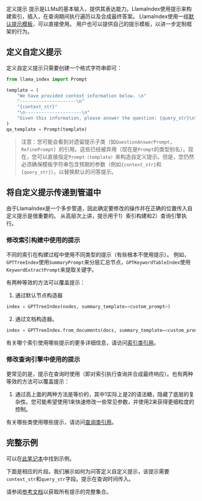 定义提示
提示是LLMs的基本输入，提供其表达能力。LlamaIndex使用提示来构建索引，插入，在查询期间执行遍历以及合成最终答案。
LlamaIndex使用一组[默认提示模板](https://github.com/jerryjliu/llama_index/blob/main/llama_index/prompts/default_prompts.py)，可以直接使用。
用户也可以提供自己的提示模板，以进一步定制框架的行为。

## 定义自定义提示
定义自定义提示只需要创建一个格式字符串即可：

```python
from llama_index import Prompt

template = (
    "We have provided context information below. \n"
    "---------------------\n"
    "{context_str}"
    "\n---------------------\n"
    "Given this information, please answer the question: {query_str}\n"
)
qa_template = Prompt(template)
```

> 注意：您可能会看到对遗留提示子类（如`QuestionAnswerPrompt`，`RefinePrompt`）的引用。这些已经被弃用（现在是`Prompt`的类型别名）。现在，您可以直接指定`Prompt（template）`来构造自定义提示。但是，您仍然必须确保模板字符串包含预期的参数（例如`{context_str}`和`{query_str}`），以替换默认的问答提示。

## 将自定义提示传递到管道中
由于LlamaIndex是一个多步管道，因此确定要修改的操作并在正确的位置传入自定义提示是很重要的。
从高层次上讲，提示用于1）索引构建和2）查询引擎执行。

### 修改索引构建中使用的提示
不同的索引在构建过程中使用不同类型的提示（有些根本不使用提示）。
例如，`GPTTreeIndex`使用`SummaryPrompt`来分层汇总节点，`GPTKeywordTableIndex`使用`KeywordExtractPrompt`来提取关键字。

有两种等效的方法可以覆盖提示：
1. 通过默认节点构造器
```python
index = GPTTreeIndex(nodes, summary_template=<custom_prompt>)
```
2. 通过文档构造器。
```python
index = GPTTreeIndex.from_documents(docs, summary_template=<custom_prompt>)
```

有关哪个索引使用哪些提示的更多详细信息，请访问[索引类引用](/reference/indices.rst)。

### 修改查询引擎中使用的提示
更常见的是，提示在查询时使用（即对索引执行查询并合成最终响应）。也有两种等效的方法可以覆盖提示：
1. 通过高上面的两种方法是等价的，其中1实际上是2的语法糖，隐藏了底层的复杂性。您可能希望使用1来快速修改一些常见参数，并使用2来获得更细粒度的控制。

有关哪些类使用哪些提示，请访问[查询类引用](/reference/query.rst)。

## 完整示例

可以在[此笔记本](https://github.com/jerryjliu/llama_index/blob/main/examples/paul_graham_essay/TestEssay.ipynb)中找到示例。

下面是相应的片段。我们展示如何为问答定义自定义提示，该提示需要`context_str`和`query_str`字段。提示在查询时间传入。

请参阅[参考文档](/reference/prompts.rst)以获取所有提示的完整集合。
